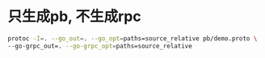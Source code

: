 # 只生成pb, 不生成rpc

```bash
protoc -I=. --go_out=. --go_opt=paths=source_relative pb/demo.proto \
--go-grpc_out=. --go-grpc_opt=paths=source_relative 
```